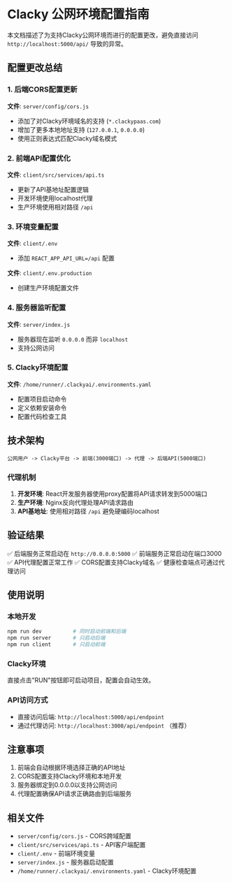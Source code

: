 # Clacky 公网环境配置指南

本文档描述了为支持Clacky公网环境而进行的配置更改，避免直接访问 `http://localhost:5000/api/` 导致的异常。

## 配置更改总结

### 1. 后端CORS配置更新

**文件**: `server/config/cors.js`

- 添加了对Clacky环境域名的支持 (`*.clackypaas.com`)
- 增加了更多本地地址支持 (`127.0.0.1`, `0.0.0.0`)
- 使用正则表达式匹配Clacky域名模式

### 2. 前端API配置优化

**文件**: `client/src/services/api.ts`

- 更新了API基地址配置逻辑
- 开发环境使用localhost代理
- 生产环境使用相对路径 `/api`

### 3. 环境变量配置

**文件**: `client/.env`
- 添加 `REACT_APP_API_URL=/api` 配置

**文件**: `client/.env.production`
- 创建生产环境配置文件

### 4. 服务器监听配置

**文件**: `server/index.js`
- 服务器现在监听 `0.0.0.0` 而非 `localhost`
- 支持公网访问

### 5. Clacky环境配置

**文件**: `/home/runner/.clackyai/.environments.yaml`
- 配置项目启动命令
- 定义依赖安装命令
- 配置代码检查工具

## 技术架构

```
公网用户 -> Clacky平台 -> 前端(3000端口) -> 代理 -> 后端API(5000端口)
```

### 代理机制

1. **开发环境**: React开发服务器使用proxy配置将API请求转发到5000端口
2. **生产环境**: Nginx反向代理处理API请求路由
3. **API基地址**: 使用相对路径 `/api` 避免硬编码localhost

## 验证结果

✅ 后端服务正常启动在 `http://0.0.0.0:5000`
✅ 前端服务正常启动在端口3000
✅ API代理配置正常工作
✅ CORS配置支持Clacky域名
✅ 健康检查端点可通过代理访问

## 使用说明

### 本地开发
```bash
npm run dev          # 同时启动前端和后端
npm run server       # 只启动后端
npm run client       # 只启动前端
```

### Clacky环境
直接点击"RUN"按钮即可启动项目，配置会自动生效。

### API访问方式
- 直接访问后端: `http://localhost:5000/api/endpoint`
- 通过代理访问: `http://localhost:3000/api/endpoint` （推荐）

## 注意事项

1. 前端会自动根据环境选择正确的API地址
2. CORS配置支持Clacky环境和本地开发
3. 服务器绑定到0.0.0.0以支持公网访问
4. 代理配置确保API请求正确路由到后端服务

## 相关文件

- `server/config/cors.js` - CORS跨域配置
- `client/src/services/api.ts` - API客户端配置
- `client/.env` - 前端环境变量
- `server/index.js` - 服务器启动配置
- `/home/runner/.clackyai/.environments.yaml` - Clacky环境配置